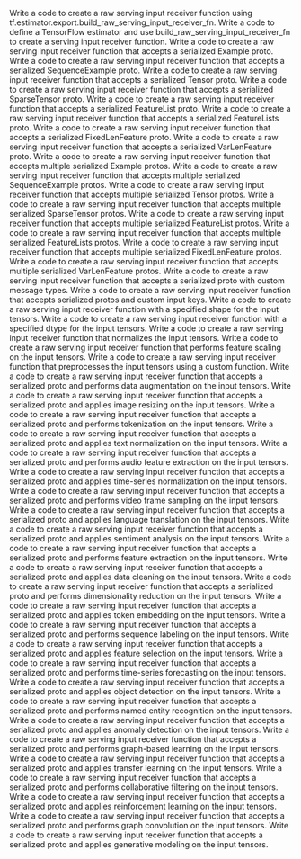 Write a code to create a raw serving input receiver function using tf.estimator.export.build_raw_serving_input_receiver_fn.
Write a code to define a TensorFlow estimator and use build_raw_serving_input_receiver_fn to create a serving input receiver function.
Write a code to create a raw serving input receiver function that accepts a serialized Example proto.
Write a code to create a raw serving input receiver function that accepts a serialized SequenceExample proto.
Write a code to create a raw serving input receiver function that accepts a serialized Tensor proto.
Write a code to create a raw serving input receiver function that accepts a serialized SparseTensor proto.
Write a code to create a raw serving input receiver function that accepts a serialized FeatureList proto.
Write a code to create a raw serving input receiver function that accepts a serialized FeatureLists proto.
Write a code to create a raw serving input receiver function that accepts a serialized FixedLenFeature proto.
Write a code to create a raw serving input receiver function that accepts a serialized VarLenFeature proto.
Write a code to create a raw serving input receiver function that accepts multiple serialized Example protos.
Write a code to create a raw serving input receiver function that accepts multiple serialized SequenceExample protos.
Write a code to create a raw serving input receiver function that accepts multiple serialized Tensor protos.
Write a code to create a raw serving input receiver function that accepts multiple serialized SparseTensor protos.
Write a code to create a raw serving input receiver function that accepts multiple serialized FeatureList protos.
Write a code to create a raw serving input receiver function that accepts multiple serialized FeatureLists protos.
Write a code to create a raw serving input receiver function that accepts multiple serialized FixedLenFeature protos.
Write a code to create a raw serving input receiver function that accepts multiple serialized VarLenFeature protos.
Write a code to create a raw serving input receiver function that accepts a serialized proto with custom message types.
Write a code to create a raw serving input receiver function that accepts serialized protos and custom input keys.
Write a code to create a raw serving input receiver function with a specified shape for the input tensors.
Write a code to create a raw serving input receiver function with a specified dtype for the input tensors.
Write a code to create a raw serving input receiver function that normalizes the input tensors.
Write a code to create a raw serving input receiver function that performs feature scaling on the input tensors.
Write a code to create a raw serving input receiver function that preprocesses the input tensors using a custom function.
Write a code to create a raw serving input receiver function that accepts a serialized proto and performs data augmentation on the input tensors.
Write a code to create a raw serving input receiver function that accepts a serialized proto and applies image resizing on the input tensors.
Write a code to create a raw serving input receiver function that accepts a serialized proto and performs tokenization on the input tensors.
Write a code to create a raw serving input receiver function that accepts a serialized proto and applies text normalization on the input tensors.
Write a code to create a raw serving input receiver function that accepts a serialized proto and performs audio feature extraction on the input tensors.
Write a code to create a raw serving input receiver function that accepts a serialized proto and applies time-series normalization on the input tensors.
Write a code to create a raw serving input receiver function that accepts a serialized proto and performs video frame sampling on the input tensors.
Write a code to create a raw serving input receiver function that accepts a serialized proto and applies language translation on the input tensors.
Write a code to create a raw serving input receiver function that accepts a serialized proto and applies sentiment analysis on the input tensors.
Write a code to create a raw serving input receiver function that accepts a serialized proto and performs feature extraction on the input tensors.
Write a code to create a raw serving input receiver function that accepts a serialized proto and applies data cleaning on the input tensors.
Write a code to create a raw serving input receiver function that accepts a serialized proto and performs dimensionality reduction on the input tensors.
Write a code to create a raw serving input receiver function that accepts a serialized proto and applies token embedding on the input tensors.
Write a code to create a raw serving input receiver function that accepts a serialized proto and performs sequence labeling on the input tensors.
Write a code to create a raw serving input receiver function that accepts a serialized proto and applies feature selection on the input tensors.
Write a code to create a raw serving input receiver function that accepts a serialized proto and performs time-series forecasting on the input tensors.
Write a code to create a raw serving input receiver function that accepts a serialized proto and applies object detection on the input tensors.
Write a code to create a raw serving input receiver function that accepts a serialized proto and performs named entity recognition on the input tensors.
Write a code to create a raw serving input receiver function that accepts a serialized proto and applies anomaly detection on the input tensors.
Write a code to create a raw serving input receiver function that accepts a serialized proto and performs graph-based learning on the input tensors.
Write a code to create a raw serving input receiver function that accepts a serialized proto and applies transfer learning on the input tensors.
Write a code to create a raw serving input receiver function that accepts a serialized proto and performs collaborative filtering on the input tensors.
Write a code to create a raw serving input receiver function that accepts a serialized proto and applies reinforcement learning on the input tensors.
Write a code to create a raw serving input receiver function that accepts a serialized proto and performs graph convolution on the input tensors.
Write a code to create a raw serving input receiver function that accepts a serialized proto and applies generative modeling on the input tensors.